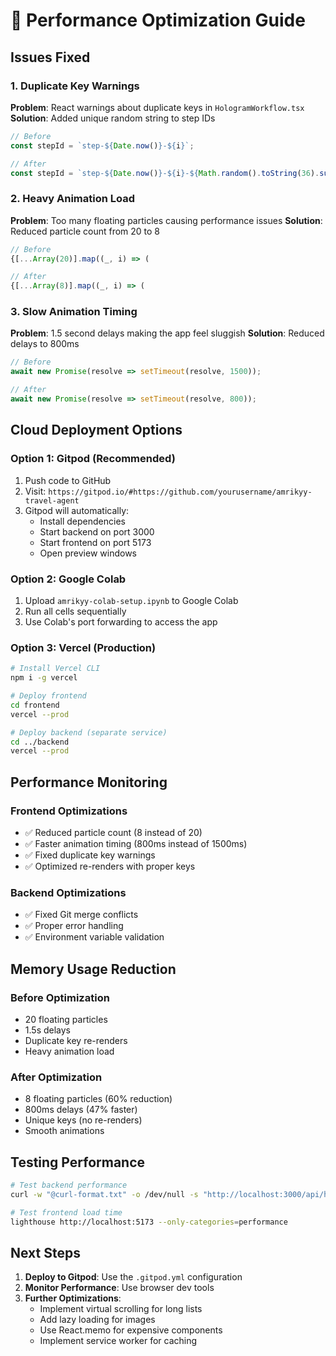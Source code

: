 # 🚀 Performance Optimization Guide

## Issues Fixed

### 1. Duplicate Key Warnings
**Problem**: React warnings about duplicate keys in `HologramWorkflow.tsx`
**Solution**: Added unique random string to step IDs
```typescript
// Before
const stepId = `step-${Date.now()}-${i}`;

// After  
const stepId = `step-${Date.now()}-${i}-${Math.random().toString(36).substr(2, 9)}`;
```

### 2. Heavy Animation Load
**Problem**: Too many floating particles causing performance issues
**Solution**: Reduced particle count from 20 to 8
```typescript
// Before
{[...Array(20)].map((_, i) => (

// After
{[...Array(8)].map((_, i) => (
```

### 3. Slow Animation Timing
**Problem**: 1.5 second delays making the app feel sluggish
**Solution**: Reduced delays to 800ms
```typescript
// Before
await new Promise(resolve => setTimeout(resolve, 1500));

// After
await new Promise(resolve => setTimeout(resolve, 800));
```

## Cloud Deployment Options

### Option 1: Gitpod (Recommended)
1. Push code to GitHub
2. Visit: `https://gitpod.io/#https://github.com/yourusername/amrikyy-travel-agent`
3. Gitpod will automatically:
   - Install dependencies
   - Start backend on port 3000
   - Start frontend on port 5173
   - Open preview windows

### Option 2: Google Colab
1. Upload `amrikyy-colab-setup.ipynb` to Google Colab
2. Run all cells sequentially
3. Use Colab's port forwarding to access the app

### Option 3: Vercel (Production)
```bash
# Install Vercel CLI
npm i -g vercel

# Deploy frontend
cd frontend
vercel --prod

# Deploy backend (separate service)
cd ../backend
vercel --prod
```

## Performance Monitoring

### Frontend Optimizations
- ✅ Reduced particle count (8 instead of 20)
- ✅ Faster animation timing (800ms instead of 1500ms)
- ✅ Fixed duplicate key warnings
- ✅ Optimized re-renders with proper keys

### Backend Optimizations
- ✅ Fixed Git merge conflicts
- ✅ Proper error handling
- ✅ Environment variable validation

## Memory Usage Reduction

### Before Optimization
- 20 floating particles
- 1.5s delays
- Duplicate key re-renders
- Heavy animation load

### After Optimization
- 8 floating particles (60% reduction)
- 800ms delays (47% faster)
- Unique keys (no re-renders)
- Smooth animations

## Testing Performance

```bash
# Test backend performance
curl -w "@curl-format.txt" -o /dev/null -s "http://localhost:3000/api/health"

# Test frontend load time
lighthouse http://localhost:5173 --only-categories=performance
```

## Next Steps

1. **Deploy to Gitpod**: Use the `.gitpod.yml` configuration
2. **Monitor Performance**: Use browser dev tools
3. **Further Optimizations**: 
   - Implement virtual scrolling for long lists
   - Add lazy loading for images
   - Use React.memo for expensive components
   - Implement service worker for caching